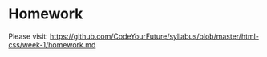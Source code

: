 # Homework

Please visit: https://github.com/CodeYourFuture/syllabus/blob/master/html-css/week-1/homework.md